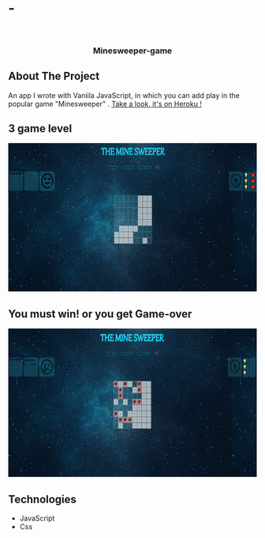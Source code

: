 # -


<!-- Improved compatibility of back to top link: See: https://github.com/othneildrew/Best-README-Template/pull/73 -->
<a name="readme-top"></a>
<!--
*** Thanks for checking out the Best-README-Template. If you have a suggestion
*** that would make this better, please fork the repo and create a pull request
*** or simply open an issue with the tag "enhancement".
*** Don't forget to give the project a star!
*** Thanks again! Now go create something AMAZING! :D
-->



<!-- PROJECT SHIELDS -->
<!--
*** I'm using markdown "reference style" links for readability.
*** Reference links are enclosed in brackets [ ] instead of parentheses ( ).
*** See the bottom of this document for the declaration of the reference variables
*** for contributors-url, forks-url, etc. This is an optional, concise syntax you may use.
*** https://www.markdownguide.org/basic-syntax/#reference-style-links
-->




<br />
<div align="center">

  <h3 align="center">Minesweeper-game </h3>

  
</div>





<!-- ABOUT THE PROJECT -->
## About The Project

An app I wrote with Vaniila JavaScript, in which you can add play in the popular game "Minesweeper" .  [ Take a look, it's on Heroku !](https://eldadyikne.github.io/-Minesweeper-game/)


## 3 game level  
 <img src="img/mine3.png" alt="" width="800" height="300">
 

## You must win! or you get Game-over
 

 <img src="img/mine2.png" alt="" width="800" height="300">


## Technologies

- JavaScript
- Css 

